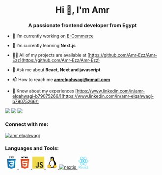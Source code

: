 <h1 align="center">Hi 👋, I'm Amr</h1>
<h3 align="center">A passionate frontend developer from Egypt</h3>

- 🔭 I’m currently working on [E-Commerce](https://github.com/Amr-Ezz/E-Commerce)

- 🌱 I’m currently learning **Next.js**

- 👨‍💻 All of my projects are available at [https://github.com/Amr-Ezz/Amr-Ezz](https://github.com/Amr-Ezz/Amr-Ezz)

- 💬 Ask me about **React, Next and javascript**

- 📫 How to reach me **amrelqahwagi@gmail.com**

- 📄 Know about my experiences [https://www.linkedin.com/in/amr-elqahwagi-b79075266/](https://www.linkedin.com/in/amr-elqahwagi-b79075266/)
<img src="https://drive.google.com/file/d/1uSQ-4Myranh10Z_-3hh6pyXjzfEGmzCv/view?usp=share_link" />
<img src="https://drive.google.com/file/d/1LyOG3jM6-K43dSDi_qTOaudcSZnHtSbV/view?usp=share_link" />
<img src="https://drive.google.com/file/d/1eySvrIiErf7tp4LM59cQLwYvV-Wh54Vr/view?usp=share_link" />

<h3 align="left">Connect with me:</h3>
<p align="left">
<a href="https://linkedin.com/in/amr elqahwagi" target="blank"><img align="center" src="https://raw.githubusercontent.com/rahuldkjain/github-profile-readme-generator/master/src/images/icons/Social/linked-in-alt.svg" alt="amr elqahwagi" height="30" width="40" /></a>
</p>

<h3 align="left">Languages and Tools:</h3>
<p align="left"> <a href="https://www.w3schools.com/css/" target="_blank" rel="noreferrer"> <img src="https://raw.githubusercontent.com/devicons/devicon/master/icons/css3/css3-original-wordmark.svg" alt="css3" width="40" height="40"/> </a> <a href="https://www.w3.org/html/" target="_blank" rel="noreferrer"> <img src="https://raw.githubusercontent.com/devicons/devicon/master/icons/html5/html5-original-wordmark.svg" alt="html5" width="40" height="40"/> </a> <a href="https://developer.mozilla.org/en-US/docs/Web/JavaScript" target="_blank" rel="noreferrer"> <img src="https://raw.githubusercontent.com/devicons/devicon/master/icons/javascript/javascript-original.svg" alt="javascript" width="40" height="40"/> </a> <a href="https://www.linux.org/" target="_blank" rel="noreferrer"> <img src="https://raw.githubusercontent.com/devicons/devicon/master/icons/linux/linux-original.svg" alt="linux" width="40" height="40"/> </a> <a href="https://nextjs.org/" target="_blank" rel="noreferrer"> <img src="https://cdn.worldvectorlogo.com/logos/nextjs-2.svg" alt="nextjs" width="40" height="40"/> </a> <a href="https://reactjs.org/" target="_blank" rel="noreferrer"> <img src="https://raw.githubusercontent.com/devicons/devicon/master/icons/react/react-original-wordmark.svg" alt="react" width="40" height="40"/> </a> </p>
